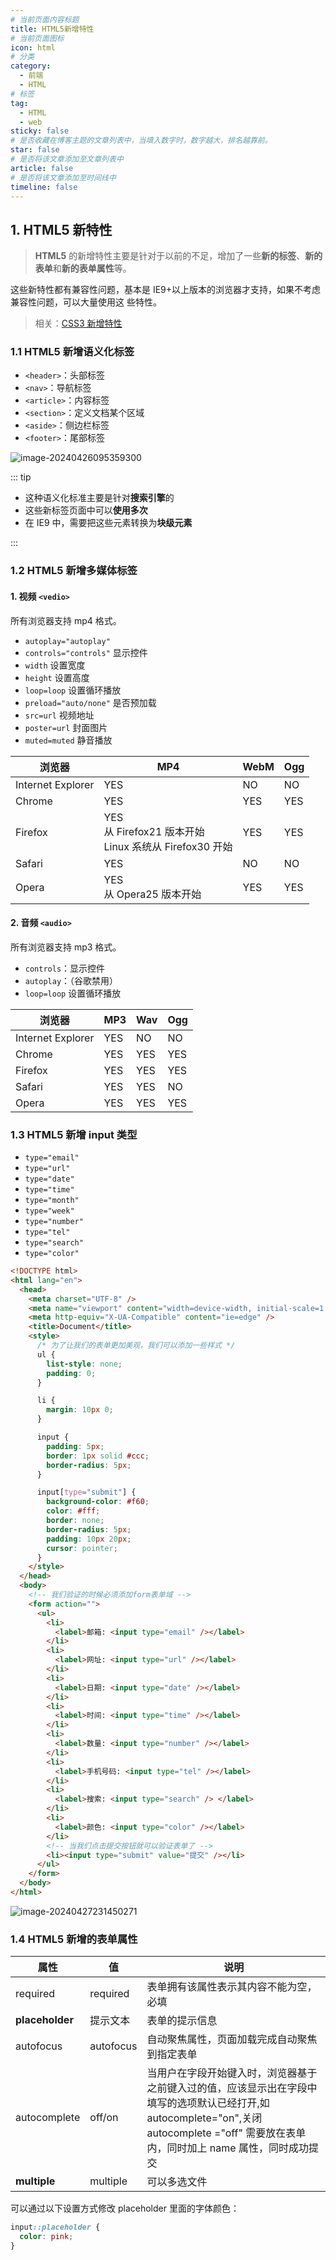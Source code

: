```yaml
---
# 当前页面内容标题
title: HTML5新增特性
# 当前页面图标
icon: html
# 分类
category:
  - 前端
  - HTML
# 标签
tag:
  - HTML
  - web
sticky: false
# 是否收藏在博客主题的文章列表中，当填入数字时，数字越大，排名越靠前。
star: false
# 是否将该文章添加至文章列表中
article: false
# 是否将该文章添加至时间线中
timeline: false
---
```


## 1. HTML5 新特性

> **HTML5** 的新增特性主要是针对于以前的不足，增加了一些**新的标签**、**新的表单**和**新的表单属性**等。

这些新特性都有兼容性问题，基本是 IE9+以上版本的浏览器才支持，如果不考虑兼容性问题，可以大量使用这
些特性。

> 相关：[CSS3 新增特性](../css/新增特性.html)

### 1.1 HTML5 新增语义化标签

- `<header>`：头部标签
- `<nav>`：导航标签
- `<article>`：内容标签
- `<section>`：定义文档某个区域
- `<aside>`：侧边栏标签
- `<footer>`：尾部标签

![image-20240426095359300](./img/image-20240426095359300.png)

::: tip

- 这种语义化标准主要是针对**搜索引擎**的
- 这些新标签页面中可以**使用多次**
- 在 IE9 中，需要把这些元素转换为**块级元素**

:::

### 1.2 HTML5 新增多媒体标签

#### 1. 视频 `<vedio>`

所有浏览器支持 mp4 格式。

- `autoplay="autoplay"`
- `controls="controls"` 显示控件
- `width` 设置宽度
- `height` 设置高度
- `loop=loop` 设置循环播放
- `preload="auto/none"` 是否预加载
- `src=url` 视频地址
- `poster=url` 封面图片
- `muted=muted` 静音播放

| 浏览器            | MP4                                                           | WebM | Ogg |
| ----------------- | ------------------------------------------------------------- | ---- | --- |
| Internet Explorer | YES                                                           | NO   | NO  |
| Chrome            | YES                                                           | YES  | YES |
| Firefox           | YES<br/>从 Firefox21 版本开始<br/>Linux 系统从 Firefox30 开始 | YES  | YES |
| Safari            | YES                                                           | NO   | NO  |
| Opera             | YES<br/>从 Opera25 版本开始                                   | YES  | YES |

#### 2. 音频 `<audio>`

所有浏览器支持 mp3 格式。

- `controls`：显示控件
- `autoplay`：（谷歌禁用）
- `loop=loop` 设置循环播放

| 浏览器            | MP3 | Wav | Ogg |
| ----------------- | --- | --- | --- |
| Internet Explorer | YES | NO  | NO  |
| Chrome            | YES | YES | YES |
| Firefox           | YES | YES | YES |
| Safari            | YES | YES | NO  |
| Opera             | YES | YES | YES |

### 1.3 HTML5 新增 input 类型

- `type="email"`
- `type="url"`
- `type="date"`
- `type="time"`
- `type="month"`
- `type="week"`
- `type="number"`
- `type="tel"`
- `type="search"`
- `type="color"`

```html
<!DOCTYPE html>
<html lang="en">
  <head>
    <meta charset="UTF-8" />
    <meta name="viewport" content="width=device-width, initial-scale=1.0" />
    <meta http-equiv="X-UA-Compatible" content="ie=edge" />
    <title>Document</title>
    <style>
      /* 为了让我们的表单更加美观，我们可以添加一些样式 */
      ul {
        list-style: none;
        padding: 0;
      }

      li {
        margin: 10px 0;
      }

      input {
        padding: 5px;
        border: 1px solid #ccc;
        border-radius: 5px;
      }

      input[type="submit"] {
        background-color: #f60;
        color: #fff;
        border: none;
        border-radius: 5px;
        padding: 10px 20px;
        cursor: pointer;
      }
    </style>
  </head>
  <body>
    <!-- 我们验证的时候必须添加form表单域 -->
    <form action="">
      <ul>
        <li>
          <label>邮箱: <input type="email" /></label>
        </li>
        <li>
          <label>网址: <input type="url" /></label>
        </li>
        <li>
          <label>日期: <input type="date" /></label>
        </li>
        <li>
          <label>时间: <input type="time" /></label>
        </li>
        <li>
          <label>数量: <input type="number" /></label>
        </li>
        <li>
          <label>手机号码: <input type="tel" /></label>
        </li>
        <li>
          <label>搜索: <input type="search" /> </label>
        </li>
        <li>
          <label>颜色: <input type="color" /></label>
        </li>
        <!-- 当我们点击提交按钮就可以验证表单了 -->
        <li><input type="submit" value="提交" /></li>
      </ul>
    </form>
  </body>
</html>
```

![image-20240427231450271](./img/image-20240427231450271.png)

### 1.4 HTML5 新增的表单属性

| 属性            | 值        | 说明                                                                                                                                                                                      |
| --------------- | --------- | ----------------------------------------------------------------------------------------------------------------------------------------------------------------------------------------- |
| required        | required  | 表单拥有该属性表示其内容不能为空，必填                                                                                                                                                    |
| **placeholder** | 提示文本  | 表单的提示信息                                                                                                                                                                            |
| autofocus       | autofocus | 自动聚焦属性，页面加载完成自动聚焦到指定表单                                                                                                                                              |
| autocomplete    | off/on    | 当用户在字段开始键入时，浏览器基于之前键入过的值，应该显示出在字段中填写的选项默认已经打开,如 autocomplete="on",关闭 autocomplete ="off" 需要放在表单内，同时加上 name 属性，同时成功提交 |
| **multiple**    | multiple  | 可以多选文件                                                                                                                                                                              |

可以通过以下设置方式修改 placeholder 里面的字体颜色：

```css
input::placeholder {
  color: pink;
}
```

